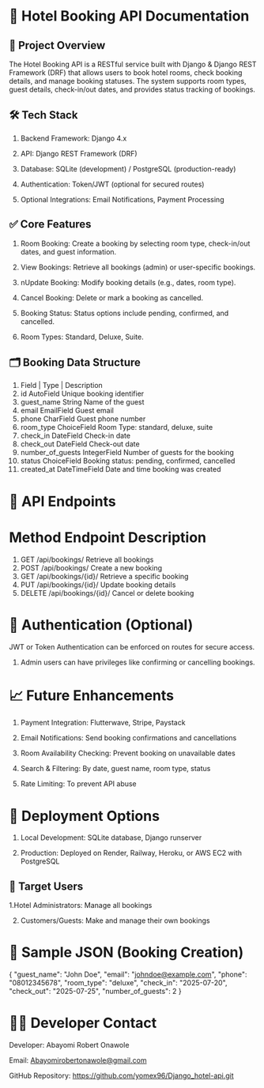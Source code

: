 # 📘 Hotel Booking API Documentation

## 📌 Project Overview

The Hotel Booking API is a RESTful service built with Django & Django REST Framework (DRF) that allows users to book hotel rooms, check booking details, and manage booking statuses. The system supports room types, guest details, check-in/out dates, and provides status tracking of bookings.

## 🛠️ Tech Stack

1. Backend Framework: Django 4.x

2. API: Django REST Framework (DRF)

3. Database: SQLite (development) / PostgreSQL (production-ready)

4. Authentication: Token/JWT (optional for secured routes)

5. Optional Integrations: Email Notifications, Payment Processing

## ✅ Core Features

1. Room Booking: Create a booking by selecting room type, check-in/out dates, and guest information.

2. View Bookings: Retrieve all bookings (admin) or user-specific bookings.

3. nUpdate Booking: Modify booking details (e.g., dates, room type).

4. Cancel Booking: Delete or mark a booking as cancelled.

5. Booking Status: Status options include pending, confirmed, and cancelled.

6. Room Types: Standard, Deluxe, Suite.

## 🗂️ Booking Data Structure

1. Field |	Type	| Description
2. id	AutoField	Unique booking identifier
3. guest_name	String	Name of the guest
4. email	EmailField	Guest email
5. phone	CharField	Guest phone number
6. room_type	ChoiceField	Room Type: standard, deluxe, suite
6. check_in	DateField	Check-in date
7. check_out	DateField	Check-out date
8. number_of_guests	IntegerField	Number of guests for the booking
9. status	ChoiceField	Booking status: pending, confirmed, cancelled
10. created_at	DateTimeField	Date and time booking was created

# 📌 API Endpoints

# Method	Endpoint	Description

1. GET	/api/bookings/	Retrieve all bookings
2. POST	/api/bookings/	Create a new booking
3. GET	/api/bookings/{id}/	Retrieve a specific booking
4. PUT	/api/bookings/{id}/	Update booking details
5. DELETE	/api/bookings/{id}/	Cancel or delete booking

# 🔐 Authentication (Optional)
JWT or Token Authentication can be enforced on routes for secure access.

1. Admin users can have privileges like confirming or cancelling bookings.

# 📈 Future Enhancements

1. Payment Integration: Flutterwave, Stripe, Paystack

2. Email Notifications: Send booking confirmations and cancellations

3. Room Availability Checking: Prevent booking on unavailable dates

4. Search & Filtering: By date, guest name, room type, status

5.  Rate Limiting: To prevent API abuse

# 🚀 Deployment Options

1. Local Development: SQLite database, Django runserver

2. Production: Deployed on Render, Railway, Heroku, or AWS EC2 with PostgreSQL

## 🤝 Target Users

1.Hotel Administrators: Manage all bookings

2. Customers/Guests: Make and manage their own bookings

# 🧩 Sample JSON (Booking Creation)

{
    "guest_name": "John Doe",
    "email": "johndoe@example.com",
    "phone": "08012345678",
    "room_type": "deluxe",
    "check_in": "2025-07-20",
    "check_out": "2025-07-25",
    "number_of_guests": 2
}


# 🧑‍💻 Developer Contact

Developer: Abayomi Robert Onawole

Email: Abayomirobertonawole@gmail.com

GitHub Repository: https://github.com/yomex96/Django_hotel-api.git
